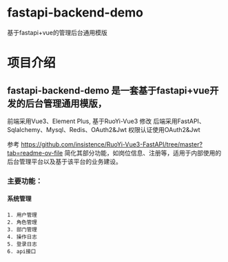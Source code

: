 # fastapi-backend-demo
基于fastapi+vue的管理后台通用模版


# 项目介绍

## fastapi-backend-demo 是一套基于fastapi+vue开发的后台管理通用模版，
前端采用Vue3、Element Plus, 基于RuoYi-Vue3 修改
后端采用FastAPI、Sqlalchemy、Mysql、Redis、OAuth2&Jwt
权限认证使用OAuth2&Jwt

参考 https://github.com/insistence/RuoYi-Vue3-FastAPI/tree/master?tab=readme-ov-file
简化其部分功能，如岗位信息、注册等，适用于内部使用的后台管理平台以及基于该平台的业务建设。

### 主要功能：

#### 系统管理
    1. 用户管理
    2. 角色管理
    3. 部门管理
    4. 操作日志
    5. 登录日志
    6. api接口
